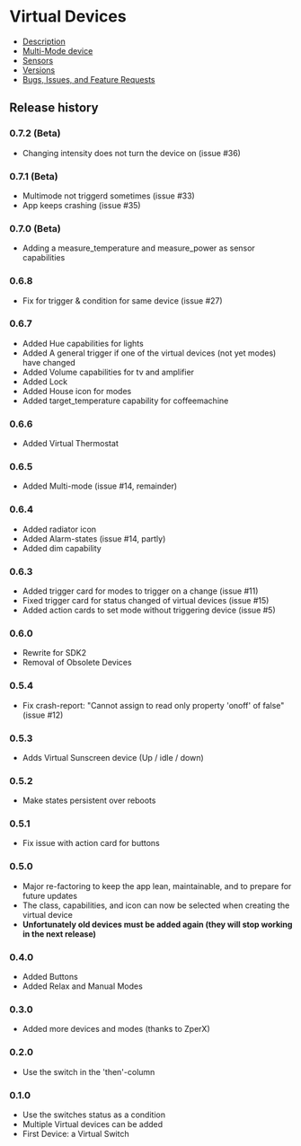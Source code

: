 # Virtual Devices

* [Description](index)
* [Multi-Mode device](multimode)
* [Sensors](sensor)
* [Versions](version)
* [Bugs, Issues, and Feature Requests](https://github.com/ArjanKranenburg/virtual-devices/issues)

## Release history

### 0.7.2 (Beta)
* Changing intensity does not turn the device on (issue #36)

### 0.7.1 (Beta)
* Multimode not triggerd sometimes (issue #33)
* App keeps crashing (issue #35)

### 0.7.0 (Beta)
* Adding a measure_temperature and measure_power as sensor capabilities

### 0.6.8
* Fix for trigger & condition for same device (issue #27)

### 0.6.7
* Added Hue capabilities for lights
* Added A general trigger if one of the virtual devices (not yet modes) have changed
* Added Volume capabilities for tv and amplifier
* Added Lock
* Added House icon for modes
* Added target_temperature capability for coffeemachine

### 0.6.6
* Added Virtual Thermostat

### 0.6.5
* Added Multi-mode (issue #14, remainder)

### 0.6.4
* Added radiator icon
* Added Alarm-states (issue #14, partly)
* Added dim capability

### 0.6.3
* Added trigger card for modes to trigger on a change (issue #11)
* Fixed trigger card for status changed of virtual devices (issue #15)
* Added action cards to set mode without triggering device (issue #5)

### 0.6.0
* Rewrite for SDK2
* Removal of Obsolete Devices

### 0.5.4
* Fix crash-report: "Cannot assign to read only property 'onoff' of false" (issue #12)

### 0.5.3
* Adds Virtual Sunscreen device (Up / idle / down)

### 0.5.2
* Make states persistent over reboots

### 0.5.1
* Fix issue with action card for buttons

### 0.5.0
* Major re-factoring to keep the app lean, maintainable, and to prepare for future updates
* The class, capabilities, and icon can now be selected when creating the virtual device
* <b>Unfortunately old devices must be added again (they will stop working in the next release)</b>

### 0.4.0
* Added Buttons
* Added Relax and Manual Modes

### 0.3.0
* Added more devices and modes (thanks to ZperX)

### 0.2.0
* Use the switch in the 'then'-column

### 0.1.0
* Use the switches status as a condition
* Multiple Virtual devices can be added
* First Device: a Virtual Switch
